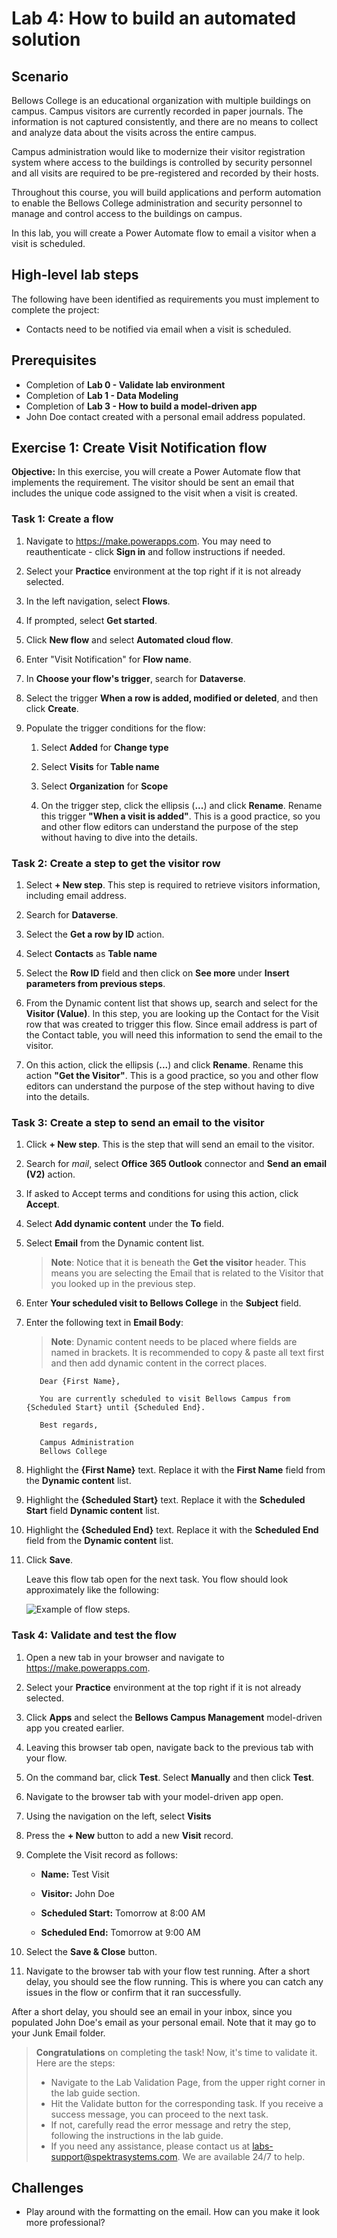 # Lab 4: How to build an automated solution

## Scenario

Bellows College is an educational organization with multiple buildings on
campus. Campus visitors are currently recorded in paper journals. The
information is not captured consistently, and there are no means to collect and analyze data about the visits across the entire campus.

Campus administration would like to modernize their visitor registration system where access to the buildings is controlled by security personnel and all visits are required to be pre-registered and recorded by their hosts.

Throughout this course, you will build applications and perform automation to enable the Bellows College administration and security personnel to manage and control access to the buildings on campus.

In this lab, you will create a Power Automate flow to email a visitor when a visit is scheduled.

## High-level lab steps

The following have been identified as requirements you must implement to
complete the project:

- Contacts need to be notified via email when a visit is scheduled.

## Prerequisites

- Completion of **Lab 0 - Validate lab environment**
- Completion of **Lab 1 - Data Modeling**
- Completion of **Lab 3 - How to build a model-driven app**
- John Doe contact created with a personal email address populated.

## Exercise 1: Create Visit Notification flow

**Objective:** In this exercise, you will create a Power Automate flow that
implements the requirement. The visitor should be sent an email that includes
the unique code assigned to the visit when a visit is created.

### Task 1: Create a flow

1.  Navigate to <https://make.powerapps.com>. You may need to reauthenticate - click **Sign in** and follow instructions if needed.

2.  Select your **Practice<inject key="DeploymentID" enableCopy="false"/>** environment at the top right if it is
    not already selected.

3.  In the left navigation, select **Flows**.

4.  If prompted, select **Get started**.

5.  Click **New flow** and select **Automated cloud flow**.

6.  Enter "Visit Notification" for **Flow name**.

7.  In **Choose your flow's trigger**, search for **Dataverse**.

8.  Select the trigger **When a row is added, modified or deleted**, and then click **Create**.

9.  Populate the trigger conditions for the flow:

    1.  Select **Added** for **Change type**

    2.  Select **Visits** for **Table name**

    3.  Select **Organization** for **Scope**

    4.  On the trigger step, click the ellipsis (**...**) and click **Rename**. Rename this trigger **"When a visit is added"**. This is a good practice, so you and other flow editors can understand the purpose of the step without having to dive into the details.

### Task 2: Create a step to get the visitor row

1.  Select **+ New step**. This step is required to retrieve visitors information, including email address.

2.  Search for **Dataverse**.

3.  Select the **Get a row by ID** action.

4.  Select **Contacts** as **Table name**

5.  Select the **Row ID** field and then click on **See more** under **Insert parameters from previous steps**.

6.  From the Dynamic content list that shows up, search and select for the **Visitor (Value)**. In this step, you are looking up the Contact for the Visit row that was created to trigger this flow. Since email address is part of the Contact table, you will need this information to send the email to the visitor.

7. On this action, click the ellipsis (**...**) and click **Rename**. Rename this action **"Get the Visitor"**. This is a good practice, so you and other flow editors can understand the purpose of the step without having to dive into the details.

### Task 3: Create a step to send an email to the visitor

1.  Click **+ New step**. This is the step that will send an email to the
    visitor.

2.  Search for *mail*, select **Office 365 Outlook** connector and **Send an email (V2)** action.

3.  If asked to Accept terms and conditions for using this action, click **Accept**.

4.  Select **Add dynamic content** under the **To** field. 
    
5.  Select **Email** from the Dynamic content list. 
    >**Note**: Notice that it is beneath the **Get the visitor** header. This means you are selecting the Email that is related to the Visitor that you looked up in the previous step.

6.  Enter **Your scheduled visit to Bellows College** in the **Subject** field.

7.  Enter the following text in **Email Body**:
    >**Note**:  Dynamic content needs to be placed where fields are named in brackets. It is recommended to copy & paste all text first and then add dynamic content in the correct places.

    ~~~~~~~~~~~~~~~~~~~~~~~~~~~~~~~~~~~~~~~~~~~~~~~~~~~~~~~~~~~~~~~~~~~~~~~~~~~~~~~~
       Dear {First Name},

       You are currently scheduled to visit Bellows Campus from {Scheduled Start} until {Scheduled End}.

       Best regards,

       Campus Administration
       Bellows College
    ~~~~~~~~~~~~~~~~~~~~~~~~~~~~~~~~~~~~~~~~~~~~~~~~~~~~~~~~~~~~~~~~~~~~~~~~~~~~~~~~

8.  Highlight the **{First Name}** text. Replace it with the **First Name** field from the **Dynamic content** list.

9.  Highlight the **{Scheduled Start}** text. Replace it with the **Scheduled Start** field **Dynamic content** list.

10. Highlight the **{Scheduled End}** text. Replace it with the **Scheduled End** field from the **Dynamic content** list.

11. Click **Save**.

    Leave this flow tab open for the next task. You flow should look approximately like the following:

    ![Example of flow steps.](media/4-Flow.png)

### Task 4: Validate and test the flow

1.  Open a new tab in your browser and navigate to <https://make.powerapps.com>.

2.  Select your **Practice<inject key="DeploymentID" enableCopy="false"/>** environment at the top right if it is
    not already selected.

3.  Click **Apps** and select the **Bellows Campus Management** model-driven app you created earlier.

3.  Leaving this browser tab open, navigate back to the previous tab with your flow.

4.  On the command bar, click **Test**. Select **Manually** and then click **Test**.

5.  Navigate to the browser tab with your model-driven app open. 

6.  Using the navigation on the left, select **Visits**

6. Press the **+ New** button to add a new **Visit** record.

7. Complete the Visit record as follows:

    -   **Name:** Test Visit

    -   **Visitor:** John Doe

    -   **Scheduled Start:** Tomorrow at 8:00 AM

    -   **Scheduled End:** Tomorrow at 9:00 AM

8. Select the **Save & Close** button.

9. Navigate to the browser tab with your flow test running. After a short delay, you should see the flow running. This is where you can catch any issues in the flow or confirm that it ran successfully.

After a short delay, you should see an email in your inbox, since you populated John Doe's email as your personal email. Note that it may go to your Junk Email folder.
    
> **Congratulations** on completing the task! Now, it's time to validate it. Here are the steps:
> - Navigate to the Lab Validation Page, from the upper right corner in the lab guide section.
> - Hit the Validate button for the corresponding task. If you receive a success message, you can proceed to the next task. 
> - If not, carefully read the error message and retry the step, following the instructions in the lab guide.
> - If you need any assistance, please contact us at labs-support@spektrasystems.com. We are available 24/7 to help.

## Challenges

- Play around with the formatting on the email. How can you make it look more professional?
